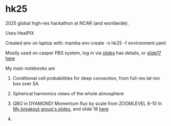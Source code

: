 # hk25

2025 global high-res hackathon at NCAR (and worldwide). 

Uses HealPIX 

Created env on laptop with: mamba env create -n hk25 -f environment.yaml

Mostly used on casper PBS system, log in via [slides](https://docs.google.com/presentation/d/1kFLxR1Vnez1Fo40dgyeQG80R1mm5KoIk5766VNpwKoY/edit?slide=id.g35488ad4f14_0_28#slide=id.g35488ad4f14_0_28) has details, or [slide17 here](https://docs.google.com/presentation/d/1K-uzU9gJ2crNZFoqJn4f1K0-ECLYscFoaE0FLE-0xOQ/edit?slide=id.g35047d54629_0_0#slide=id.g35047d54629_0_0)

My main notebooks are 

1. Conditional cell probabilities for deep convection, from full-res lat-lon box over SA

2. Spherical harmonics views of the whole atmosphere 

3. QBO in DYAMOND! Momentum flux by scale from ZOOMLEVEL 6-10 In [My breakout group's slides](https://docs.google.com/presentation/d/1M9oXSYbPU2sGan8TjrC02Yv223Jv7nelPNTeHA-D_bA/edit?slide=id.g358d85d781f_3_89#slide=id.g358d85d781f_3_89), and slide 18 [here](https://docs.google.com/presentation/d/1tpFMmalyr8LAfPDhxpaikj6usSuvBkwplBwHQLYSviI/edit?slide=id.g3587aec30fb_12_17#slide=id.g3587aec30fb_12_17)

4. 

